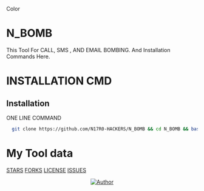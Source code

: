 Color
# N_BOMB

This Tool For CALL, SMS , AND EMAIL BOMBING. And Installation Commands Here.
# INSTALLATION CMD

## Installation
ONE LINE COMMAND

```bash
  git clone https://github.com/N17R0-HACKERS/N_BOMB && cd N_BOMB && bash setup 
```


# My Tool data 
[STARS](https://img.shields.io/github/stars/N17R0-HACKERS/N_BOMB/)
[FORKS](https://img.shields.io/github/forks/N17R0-HACKERS/N_BOMB/)
[LICENSE](https://img.shields.io/github/license/N17R0-HACKERS/N_BOMB/)
[ISSUES](https://img.shields.io/github/issues/N17R0-HACKERS/N_BOMB/)

<p align="center">
  <a href="https://github.com/N17R0-HACKERS"><img title="Author" src="https://img.shields.io/badge/Author-N17R0-HACKERS-blue.svg?style=for-the-badge&logo=github" /></a>
</p>
